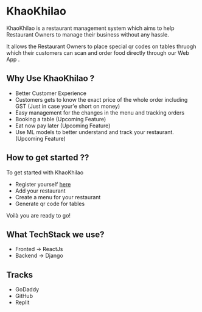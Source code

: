 # KhaoKhilao



KhaoKhilao is a restaurant management system which aims to help 
Restaurant Owners to manage their business without any hassle.

It allows the Restaurant Owners to place special qr codes on tables thruogh which their customers can scan and order food directly through our Web App .

## Why Use KhaoKhilao ?
- Better Customer Experience 
- Customers gets to know the exact price of the whole order including GST (Just in case your'e short on money)
- Easy management for the changes in the menu and tracking orders 
- Booking a table (Upcoming Feature)
- Eat now pay later (Upcoming Feature)
- Use ML models to better understand and track your restaurant. (Upcoming Feature)




## How to get started ??

To get started with KhaoKhilao

- Register yourself [here](https://khaokhilao.co)
- Add your restaurant
- Create a menu for your restaurant
- Generate qr code for tables

Voilà you are ready to go!

## What TechStack we use?

- Fronted -> ReactJs
- Backend -> Django

## Tracks

- GoDaddy
- GitHub
- Replit
